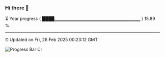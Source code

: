 ### Hi there 👋

⏳ Year progress { ████▁▁▁▁▁▁▁▁▁▁▁▁▁▁▁▁▁▁▁▁▁▁▁▁▁▁ } 15.89 %

---

⏰ Updated on Fri, 28 Feb 2025 00:23:12 GMT

![Progress Bar CI](https://github.com/liununu/liununu/workflows/Progress%20Bar%20CI/badge.svg)
